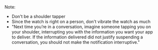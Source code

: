 Note:
+ Don't be a shoulder tapper
+ Since the watch is right on a person, don't vibrate the watch as much
+ "Next time you’re in a conversation, imagine someone tapping you on your shoulder, interrupting you with the information you want your app to deliver. If the information delivered did not justify suspending a conversation, you should not make the notification interruptive."